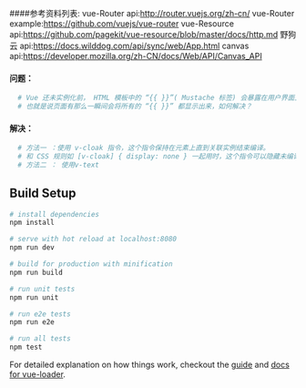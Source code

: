 ####参考资料列表:
vue-Router api:http://router.vuejs.org/zh-cn/
vue-Router example:https://github.com/vuejs/vue-router
vue-Resource api:https://github.com/pagekit/vue-resource/blob/master/docs/http.md
野狗云 api:https://docs.wilddog.com/api/sync/web/App.html
canvas api:https://developer.mozilla.org/zh-CN/docs/Web/API/Canvas_API  

#### 问题：
``` bash
  # Vue 还未实例化前， HTML 模板中的 “{{ }}”( Mustache 标签) 会暴露在用户界面上，
  # 也就是说页面有那么一瞬间会将所有的 “{{ }}” 都显示出来，如何解决？
```

#### 解决：
``` bash
  # 方法一 ：使用 v-cloak 指令，这个指令保持在元素上直到关联实例结束编译。
  # 和 CSS 规则如 [v-cloak] { display: none } 一起用时，这个指令可以隐藏未编译的 Mustache 标签直到实例准备完毕。
  # 方法二 ： 使用v-text
```

## Build Setup

``` bash
# install dependencies
npm install

# serve with hot reload at localhost:8080
npm run dev

# build for production with minification
npm run build

# run unit tests
npm run unit

# run e2e tests
npm run e2e

# run all tests
npm test
```

For detailed explanation on how things work, checkout the [guide](http://vuejs-templates.github.io/webpack/) and [docs for vue-loader](http://vuejs.github.io/vue-loader).
